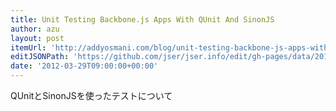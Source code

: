```yaml
---
title: Unit Testing Backbone.js Apps With QUnit And SinonJS
author: azu
layout: post
itemUrl: 'http://addyosmani.com/blog/unit-testing-backbone-js-apps-with-qunit-and-sinonjs/'
editJSONPath: 'https://github.com/jser/jser.info/edit/gh-pages/data/2012/03/index.json'
date: '2012-03-29T09:00:00+00:00'
---
```

QUnitとSinonJSを使ったテストについて
